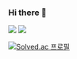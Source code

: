 ### Hi there 👋

<!--
**hellfer/hellfer** is a ✨ _special_ ✨ repository because its `README.md` (this file) appears on your GitHub profile.

Here are some ideas to get you started:

- 🔭 I’m currently working on ...
- 🌱 I’m currently learning ...
- 👯 I’m looking to collaborate on ...
- 🤔 I’m looking for help with ...
- 💬 Ask me about ...
- 📫 How to reach me: ...
- 😄 Pronouns: ...
- ⚡ Fun fact: ...
-->
 <img src="https://img.shields.io/badge/Python-541BAE?style=flat&logo=alienware&logoColor=white"/> <img src="https://img.shields.io/badge/C-2AA5DC?style=flat&logo=apachecloudstack&logoColor=white"/>

[![Solved.ac
프로필](http://mazassumnida.wtf/api/generate_badge?boj=bdwife)](https://solved.ac/bdwife)
